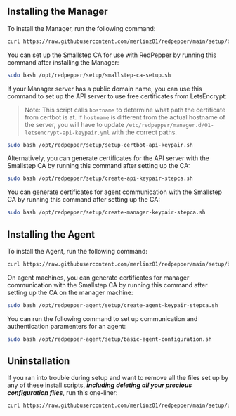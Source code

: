 ## Installing the Manager

To install the Manager, run the following command:

```bash
curl https://raw.githubusercontent.com/merlinz01/redpepper/main/setup/bootstrap-manager.sh |  bash -
```

You can set up the Smallstep CA for use with RedPepper by running this command after installing the Manager:

```bash
sudo bash /opt/redpepper/setup/smallstep-ca-setup.sh
```

If your Manager server has a public domain name, you can use this command to set up the API server to use free certificates from LetsEncrypt:

> Note: This script calls `hostname` to determine what path the
> certificate from certbot is at. If `hostname` is different from
> the actual hostname of the server, you will have to update
> `/etc/redpepper/manager.d/01-letsencrypt-api-keypair.yml`
> with the correct paths.

```bash
sudo bash /opt/redpepper/setup/setup-certbot-api-keypair.sh
```

Alternatively, you can generate certificates for the API server with the Smallstep CA by running this command after setting up the CA:

```bash
sudo bash /opt/redpepper/setup/create-api-keypair-stepca.sh
```

You can generate certificates for agent communication with the Smallstep CA by running this command after setting up the CA:

```bash
sudo bash /opt/redpepper/setup/create-manager-keypair-stepca.sh
```

## Installing the Agent

To install the Agent, run the following command:

```bash
curl https://raw.githubusercontent.com/merlinz01/redpepper/main/setup/bootstrap-agent.sh | bash -
```

On agent machines, you can generate certificates for manager communication with the Smallstep CA by running this command after setting up the CA on the manager machine:

```bash
sudo bash /opt/redpepper-agent/setup/create-agent-keypair-stepca.sh
```

You can run the following command to set up communication and authentication paramenters for an agent:

```bash
sudo bash /opt/redpepper-agent/setup/basic-agent-configuration.sh
```

## Uninstallation

If you ran into trouble during setup and want to remove all the files set up by any of these install scripts, **_including deleting all your precious configuration files_**, run this one-liner:

```bash
curl https://raw.githubusercontent.com/merlinz01/redpepper/main/setup/uninstall-everything.sh | sudo bash -
```

